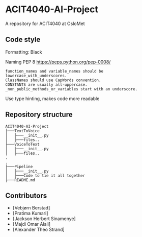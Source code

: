 # ACIT4040-AI-Project
A repository for ACIT4040 at OsloMet


## Code style


Formatting: Black

Naming PEP 8 https://peps.python.org/pep-0008/ 

	function_names and variable_names should be lowercase_with_underscores.
	ClassNames should use CapWords convention.
	CONSTANTS are usually all-uppercase.
	_non_public_methods_or_variables start with an underscore.

Use type hinting, makes code more readable 


## Repository structure

```
ACIT4040-AI-Project
├───TextToVoice
│   ├───__init__.py
│   ├───files..
├───VoiceToText
│   ├───__init__.py
│   ├───files..
.
.
├───Pipeline
│   ├───__init__.py
│   ├───Code to tie it all together
├───README.md

```


## Contributors
- [Vebjørn Berstad]
- [Pratima Kumari]
- [Jackson Herbert Sinamenye]
- [Majdi Omar Alali]
- [Alexander Theo Strand]
